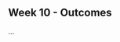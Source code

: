 <link rel="stylesheet" href="{{baseUrl}}/css/main.css">
<link rel="stylesheet" href="{{baseUrl}}/css/schedule.css">

<div class="website-content">

## Week 10 - Outcomes

<div id="main">

<!-- ==================================================================================================== -->

<panel type="info" header="Can use ... :star::star::star:" expandable>
  <panel header=":trophy: Evidence" expanded>

...

  </panel>
</panel>

<!-- ==================================================================================================== -->

</div>
</div>
